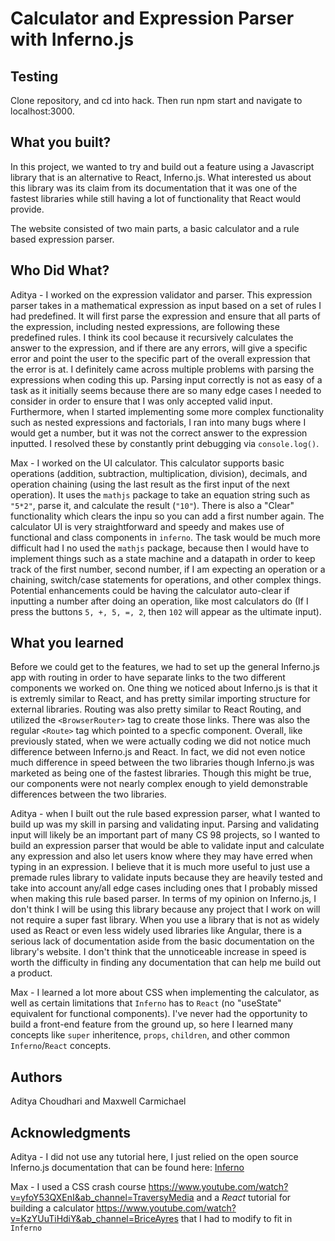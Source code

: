 # Calculator and Expression Parser with Inferno.js

## Testing
Clone repository, and cd into hack. Then run npm start and navigate to localhost:3000.


## What you built? 

In this project, we wanted to try and build out a feature using a Javascript library that is an alternative to React, Inferno.js. What interested us about this library was its claim from its documentation that it was one of the fastest libraries while still having a lot of functionality that React would provide. 

The website consisted of two main parts, a basic calculator and a rule based expression parser. 

## Who Did What?

Aditya - I worked on the expression validator and parser. This expression parser takes in a mathematical expression as input based on a set of rules I had predefined. It will first parse the expression and ensure that all parts of the expression, including nested expressions, are following these predefined rules. I think its cool because it recursively calculates the answer to the expression, and if there are any errors, will give a specific error and point the user to the specific part of the overall expression that the error is at. I definitely came across multiple problems with parsing the expressions when coding this up. Parsing input correctly is not as easy of a task as it initially seems because there are so many edge cases I needed to consider in order to ensure that I was only accepted valid input. Furthermore, when I started implementing some more complex functionality such as nested expressions and factorials, I ran into many bugs where I would get a number, but it was not the correct answer to the expression inputted. I resolved these by constantly print debugging via `console.log()`. 

Max - I worked on the UI calculator. This calculator supports basic operations (addition, subtraction, multiplication, division), decimals, and operation chaining (using the last result as the first input of the next operation). It uses the `mathjs` package to take an equation string such as `"5*2"`, parse it, and calculate the result (`"10"`). There is also a "Clear" functionality which clears the inpu so you can add a first number again. The calculator UI is very straightforward and speedy and makes use of functional and class components in `inferno`. The task would be much more difficult had I no used the `mathjs` package, because then I would have to implement things such as a state machine and a datapath in order to keep track of the first number, second number, if I am expecting an operation or a chaining, switch/case statements for operations, and other complex things. Potential enhancements could be having the calculator auto-clear if inputting a number after doing an operation, like most calculators do (If I press the buttons `5, +, 5, =, 2`, then `102` will appear as the ultimate input).

## What you learned

Before we could get to the features, we had to set up the general Inferno.js app with routing in order to have separate links to the two different components we worked on. One thing we noticed about Inferno.js is that it is extremly similar to React, and has pretty similar importing structure for external libraries. Routing was also pretty similar to React Routing, and utilized the `<BrowserRouter>` tag to create those links. There was also the regular `<Route>` tag which pointed to a specfic component. Overall, like previously stated, when we were actually coding we did not notice much difference between Inferno.js and React. In fact, we did not even notice much difference in speed between the two libraries though Inferno.js was marketed as being one of the fastest libraries. Though this might be true, our components were not nearly complex enough to yield demonstrable differences between the two libraries.

Aditya - when I built out the rule based expression parser, what I wanted to build up was my skill in parsing and validating input. Parsing and validating input will likely be an important part of many CS 98 projects, so I wanted to build an expression parser that would be able to validate input and calculate any expression and also let users know where they may have erred when typing in an expression. I believe that it is much more useful to just use a premade rules library to validate inputs because they are heavily tested and take into account any/all edge cases including ones that I probably missed when making this rule based parser. In terms of my opinion on Inferno.js, I don't think I will be using this library because any project that I work on will not require a super fast library. When you use a library that is not as widely used as React or even less widely used libraries like Angular, there is a serious lack of documentation aside from the basic documentation on the library's website. I don't think that the unnoticeable increase in speed is worth the difficulty in finding any documentation that can help me build out a product. 

Max - I learned a lot more about CSS when implementing the calculator, as well as certain limitations that `Inferno` has to `React` (no "useState" equivalent for functional components). I've never had the opportunity to build a front-end feature from the ground up, so here I learned many concepts like `super` inheritence, `props`, `children`, and other common `Inferno`/`React` concepts.

## Authors

Aditya Choudhari and Maxwell Carmichael

## Acknowledgments

Aditya - I did not use any tutorial here, I just relied on the open source Inferno.js documentation that can be found here: [Inferno](https://www.infernojs.org/)

Max - I used a CSS crash course https://www.youtube.com/watch?v=yfoY53QXEnI&ab_channel=TraversyMedia and a *React* tutorial for building a calculator https://www.youtube.com/watch?v=KzYUuTiHdiY&ab_channel=BriceAyres that I had to modify to fit in `Inferno`